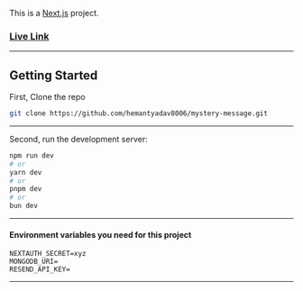 This is a [Next.js](https://nextjs.org) project.

### [Live Link](https://feedback-messages.vercel.app/)

---

## Getting Started

First, Clone the repo

```bash
git clone https://github.com/hemantyadav8006/mystery-message.git
```

---

Second, run the development server:

```bash
npm run dev
# or
yarn dev
# or
pnpm dev
# or
bun dev
```

---

#### Environment variables you need for this project

```docs
NEXTAUTH_SECRET=xyz
MONGODB_URI=
RESEND_API_KEY=
```

---
